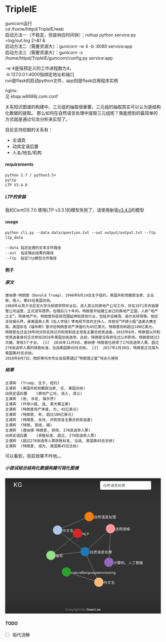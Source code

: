 # TripleIE

gunicorn运行  
cd /home/httpd/TripleIE/web  
启动方法一（不稳定，但是响应时间快）：nohup python service.py >log/out.log 2>&1 &  
启动方法二（需要资源大）：gunicorn -w 4 -b :8080 service:app  
启动方法三（需要资源大）：gunicorn -c /home/httpd/TripleIE/gunicorn/config.py service:app  

-w 4是指预定义的工作进程数为4，  
-b 127.0.0.1:4000指绑定地址和端口  
run是flask的启动python文件，app则是flask应用程序实例  

nginx:  
见 kbqa.w6688j.com.conf  

关系知识图谱的构建中，三元组的抽取很重要，三元组的抽取其实可以认为是结构化数据的提取。
那么如何在自然语言处理中提取三元组呢？我能想到的最简单的方式就是通过句法分析来实现了。

目前支持挖掘的关系有：
- 主谓宾
- 动宾定语后置
- 人名/地名/机构

#### requirements
```
python 2.7 / python3.5+
pyltp
LTP V3.4.0
```

##### LTP的安装
我的CentOS 7.0 使用LTP v3.3.1的模型失败了，请使用新版[v3.4.0](http://ltp.ai/download.html)的模型

#### usage

```
python cli.py --data data/question.txt --out output/output.txt --ltp ltp_data

--data 指定处理的文本文件路径
--out  指定输出结果的路径
--ltp  指定ltp模型文件路径
```
#### 例子

##### 原文

```
唐纳德·特朗普（Donald Trump），1946年6月14日生于纽约，美国共和党籍政治家、企业家、商人，第45任美国总统。
1968年从宾夕法尼亚大学沃顿商学院毕业后，进入其父的房地产公司工作，并在1971年开始掌管公司运营，正式进军商界。在随后几十年间，特朗普开始建立自己的房地产王国，人称“地产之王”。除房地产外，特朗普将投资范围延伸到其他行业，包括开设赌场、高尔夫球场等。他还涉足娱乐界，是美国真人秀《名人学徒》等电视节目的主持人，并担任“环球小姐”选美大赛主席。美国杂志《福布斯》曾评估特朗普资产净值约为45亿美元，特朗普则称超过100亿美元。
特朗普在过去20年间分别支持过共和党和民主党各主要总统竞选者。2015年6月，特朗普以共和党竞选者身份正式参加2016年美国总统选举。此前，特朗普没有担任过公共职务。特朗普结过3次婚，育有5个子女。 [1]  2016年11月9日，唐纳德·特朗普已获得了276张选举人票，超过270张选举人票的获胜标准，当选美国第45任总统。 [2]  2017年1月20日，特朗普正式成为美国第45任总统。
2018年8月7日，西好莱坞市市议会投票通过“特朗普之星”将永久移除
```
##### 结果
```
主谓宾  (Trump, 生于, 纽约)                                                                                                                           
主谓宾  (美国共和党籍政治家, 任, 美国总统) 
动宾定语后置    (房地产公司, 进入, 其父) 
主谓宾  (他, 涉足, 娱乐界) 
主谓宾  (环球小姐, 选, 美大赛主席) 
主谓宾  (特朗普资产净值, 为, 45亿美元) 
主谓宾  (特朗普, 称, 超过100亿美元) 
主谓宾  (特朗普, 支持, 共和党各主要总统竞选者) 
主谓宾  (特朗, 普结, 婚) 
主谓宾  (唐纳德·特朗普, 获得, 276张选举人票) 
动宾定语后置    (获胜标准, 超过, 270张选举人票) 
主谓宾  (超过270张选举人票获胜标准, 当选, 美国第45任总统) 
主谓宾  (特朗普, 成为, 美国第45任总统)
```
可以看到，目前效果不咋地。。

##### 小尝试结合结构化数据构建可视化图谱
![kg](images/kg.png)

#### TODO
- [ ] 指代消解

